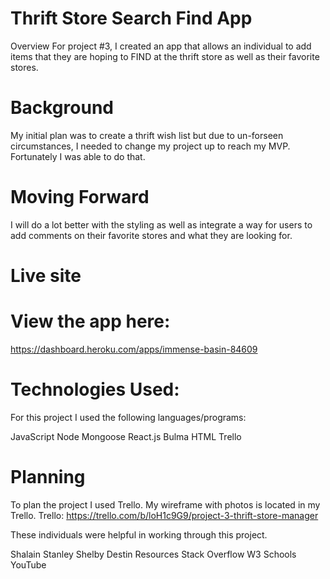 # Thrift Store Search Find App
Overview
For project #3, I created an app that allows an individual to add items that they are hoping to FIND at the thrift store as well as their favorite stores.

# Background
My initial plan was to create a thrift wish list but due to un-forseen circumstances, I needed to change my project up to reach my MVP. Fortunately I was able to do that.

# Moving Forward
I will do a lot better with the styling as well as integrate a way for users to add comments on their favorite stores and what they are looking for. 

# Live site

# View the app here:
https://dashboard.heroku.com/apps/immense-basin-84609

# Technologies Used:
For this project I used the following languages/programs:

JavaScript
Node
Mongoose
React.js
Bulma
HTML
Trello

# Planning
To plan the project I used Trello. My wireframe with photos is located in my Trello. Trello: 
https://trello.com/b/loH1c9G9/project-3-thrift-store-manager


These individuals were helpful in working through this project.

Shalain
Stanley
Shelby
Destin
Resources
Stack Overflow
W3 Schools
YouTube